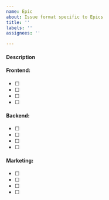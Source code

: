 ```yaml
---
name: Epic
about: Issue format specific to Epics
title: ''
labels: ''
assignees: ''

---
```


#### Description

#### Frontend:
- [ ]
- [ ]
- [ ]
- [ ]

#### Backend:
- [ ]
- [ ]
- [ ]
- [ ]

#### Marketing:
- [ ]
- [ ]
- [ ]
- [ ]
